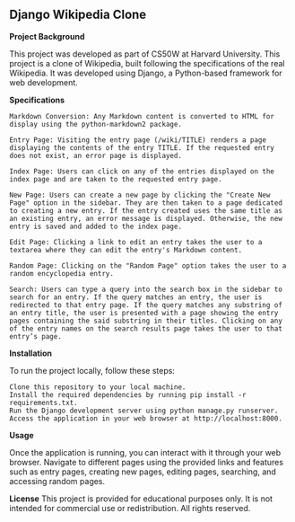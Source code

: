 ## Django Wikipedia Clone

**Project Background**

This project was developed as part of CS50W at Harvard University. This project is a clone of Wikipedia, built following the specifications of the real Wikipedia. It was developed using Django, a Python-based framework for web development.


**Specifications**

    Markdown Conversion: Any Markdown content is converted to HTML for display using the python-markdown2 package.

    Entry Page: Visiting the entry page (/wiki/TITLE) renders a page displaying the contents of the entry TITLE. If the requested entry does not exist, an error page is displayed.

    Index Page: Users can click on any of the entries displayed on the index page and are taken to the requested entry page.

    New Page: Users can create a new page by clicking the "Create New Page" option in the sidebar. They are then taken to a page dedicated to creating a new entry. If the entry created uses the same title as an existing entry, an error message is displayed. Otherwise, the new entry is saved and added to the index page.

    Edit Page: Clicking a link to edit an entry takes the user to a textarea where they can edit the entry's Markdown content.

    Random Page: Clicking on the "Random Page" option takes the user to a random encyclopedia entry.

    Search: Users can type a query into the search box in the sidebar to search for an entry. If the query matches an entry, the user is redirected to that entry page. If the query matches any substring of an entry title, the user is presented with a page showing the entry pages containing the said substring in their titles. Clicking on any of the entry names on the search results page takes the user to that entry’s page.

**Installation**

To run the project locally, follow these steps:

    Clone this repository to your local machine.
    Install the required dependencies by running pip install -r requirements.txt.
    Run the Django development server using python manage.py runserver.
    Access the application in your web browser at http://localhost:8000.

**Usage**

Once the application is running, you can interact with it through your web browser. Navigate to different pages using the provided links and features such as entry pages, creating new pages, editing pages, searching, and accessing random pages.

**License**
This project is provided for educational purposes only. It is not intended for commercial use or redistribution. All rights reserved. 
